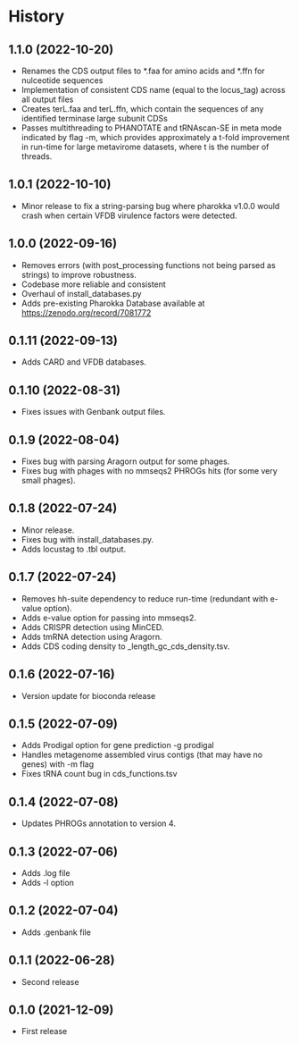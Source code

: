 History
=======

1.1.0 (2022-10-20)
------------------

* Renames the CDS output files to *.faa for amino acids and *.ffn for nulceotide sequences
* Implementation of consistent CDS name (equal to the locus_tag) across all output files
* Creates terL.faa and terL.ffn, which contain the sequences of any identified terminase large subunit CDSs
* Passes multithreading to PHANOTATE and tRNAscan-SE in meta mode indicated by flag -m, which provides approximately a t-fold improvement in run-time for large metavirome datasets, where t is the number of threads. 

1.0.1 (2022-10-10)
------------------

* Minor release to fix a string-parsing bug where pharokka v1.0.0 would crash when certain VFDB virulence factors were detected.

1.0.0 (2022-09-16)
------------------

* Removes errors (with post_processing functions not being parsed as strings) to improve robustness.
* Codebase more reliable and consistent
* Overhaul of install_databases.py
* Adds pre-existing Pharokka Database available at https://zenodo.org/record/7081772

0.1.11 (2022-09-13)
------------------

*  Adds CARD and VFDB databases.

0.1.10 (2022-08-31)
------------------

* Fixes issues with Genbank output files.


0.1.9 (2022-08-04)
------------------

* Fixes bug with parsing Aragorn output for some phages.
* Fixes bug with phages with no mmseqs2 PHROGs hits (for some very small phages).

0.1.8 (2022-07-24)
------------------

* Minor release.
* Fixes bug with install_databases.py.
* Adds locustag to .tbl output.

0.1.7 (2022-07-24)
------------------

* Removes hh-suite dependency to reduce run-time (redundant with e-value option).
* Adds e-value option for passing into mmseqs2.
* Adds CRISPR detection using MinCED.
* Adds tmRNA detection using Aragorn.
* Adds CDS coding density to _length_gc_cds_density.tsv.

0.1.6 (2022-07-16)
------------------

* Version update for bioconda release

0.1.5 (2022-07-09)
------------------

* Adds Prodigal option for gene prediction -g prodigal
* Handles metagenome assembled virus contigs (that may have no genes) with -m flag
* Fixes tRNA count bug in cds_functions.tsv

0.1.4 (2022-07-08)
------------------

* Updates PHROGs annotation to version 4.

0.1.3 (2022-07-06)
------------------

* Adds .log file
* Adds -l option

0.1.2 (2022-07-04)
------------------

* Adds .genbank file

0.1.1 (2022-06-28)
------------------

* Second release

0.1.0 (2021-12-09)
------------------

* First release

